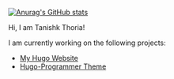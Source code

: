 [![Anurag's GitHub stats](https://github-readme-stats.vercel.app/api?username=TanishkThoria&count_private=true&theme=tokyonight)](https://github.com/anuraghazra/github-readme-stats)

Hi, I am Tanishk Thoria!

I am currently working on the following projects:
- [My Hugo Website](https://github.com/TanishkThoria/Personal-Website)
- [Hugo-Programmer Theme](https://github.com/TanishkThoria/Hugo-Programmer)

<!---
TanishkThoria/TanishkThoria is a ✨ special ✨ repository because its `README.md` (this file) appears on your GitHub profile.
You can click the Preview link to take a look at your changes.
--->
